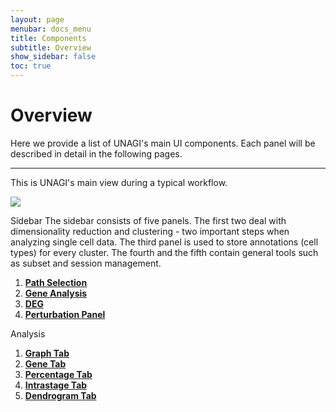 ```yaml
---
layout: page
menubar: docs_menu
title: Components
subtitle: Overview
show_sidebar: false
toc: true
---
```


# Overview

Here we provide a list of UNAGI's main UI components. Each panel will be described in detail in the following pages.

---

This is UNAGI's main view during a typical workflow.

<img src="../images/overview_labeled.png" class="center"/>

Sidebar
The sidebar consists of five panels. The first two deal with dimensionality reduction and clustering - two important steps when analyzing single cell data. The third panel is used to store annotations (cell types) for every cluster. The fourth and the fifth contain general tools such as subset and session management.
1. [**Path Selection**](sidebar/path_selection)
2. [**Gene Analysis**](sidebar/gene_analysis)
3. [**DEG**](sidebar/)
4. [**Perturbation Panel**](sidebar/perturbation_panel)

Analysis

1. [**Graph Tab**](analysis/graph_tab)
2. [**Gene Tab**](analysis/feature-visualization)
3. [**Percentage Tab**](analysis/enrich)
4. [**Intrastage Tab**](analysis/enrich)
5. [**Dendrogram Tab**](analysis/enrich)
